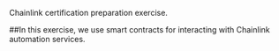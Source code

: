 Chainlink certification preparation exercise.

##In this exercise, we use smart contracts for interacting with Chainlink automation services.
